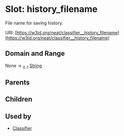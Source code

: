 
# Slot: history_filename


File name for saving history.

URI: [https://w3id.org/neat/classifier__history_filename](https://w3id.org/neat/classifier__history_filename)


## Domain and Range

None &#8594;  <sub>0..1</sub> [String](types/String.md)

## Parents


## Children


## Used by

 * [Classifier](Classifier.md)
